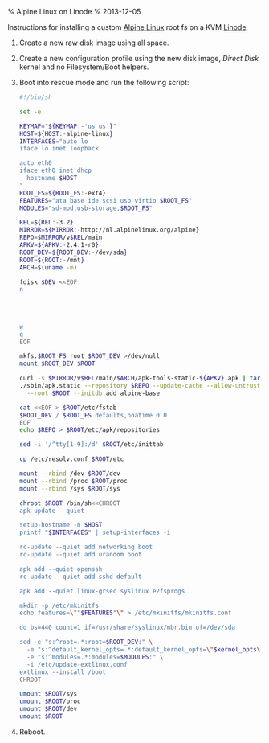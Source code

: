 % Alpine Linux on Linode
% 2013-12-05

Instructions for installing a custom [Alpine Linux][] root fs on
a KVM [Linode][].

1. Create a new raw disk image using all space.
2. Create a new configuration profile using the new disk image,
   *Direct Disk* kernel and no Filesystem/Boot helpers.
3. Boot into rescue mode and run the following script:

    ```sh
    #!/bin/sh

    set -e

    KEYMAP="${KEYMAP:-'us us'}"
    HOST=${HOST:-alpine-linux}
    INTERFACES="auto lo
    iface lo inet loopback

    auto eth0
    iface eth0 inet dhcp
      hostname $HOST
    "
    ROOT_FS=${ROOT_FS:-ext4}
    FEATURES="ata base ide scsi usb virtio $ROOT_FS"
    MODULES="sd-mod,usb-storage,$ROOT_FS"

    REL=${REL:-3.2}
    MIRROR=${MIRROR:-http://nl.alpinelinux.org/alpine}
    REPO=$MIRROR/v$REL/main
    APKV=${APKV:-2.4.1-r0}
    ROOT_DEV=${ROOT_DEV:-/dev/sda}
    ROOT=${ROOT:-/mnt}
    ARCH=$(uname -m)

    fdisk $DEV <<EOF
    n
     
     
     
     
    w
    q
    EOF

    mkfs.$ROOT_FS root $ROOT_DEV >/dev/null
    mount $ROOT_DEV $ROOT

    curl -s $MIRROR/v$REL/main/$ARCH/apk-tools-static-${APKV}.apk | tar xz
    ./sbin/apk.static --repository $REPO --update-cache --allow-untrusted \
      --root $ROOT --initdb add alpine-base

    cat <<EOF > $ROOT/etc/fstab
    $ROOT_DEV / $ROOT_FS defaults,noatime 0 0
    EOF
    echo $REPO > $ROOT/etc/apk/repositories

    sed -i '/^tty[1-9]:/d' $ROOT/etc/inittab

    cp /etc/resolv.conf $ROOT/etc

    mount --rbind /dev $ROOT/dev
    mount --rbind /proc $ROOT/proc
    mount --rbind /sys $ROOT/sys

    chroot $ROOT /bin/sh<<CHROOT
    apk update --quiet 

    setup-hostname -n $HOST
    printf "$INTERFACES" | setup-interfaces -i

    rc-update --quiet add networking boot
    rc-update --quiet add urandom boot

    apk add --quiet openssh
    rc-update --quiet add sshd default

    apk add --quiet linux-grsec syslinux e2fsprogs

    mkdir -p /etc/mkinitfs
    echo features=\""$FEATURES"\" > /etc/mkinitfs/mkinitfs.conf

    dd bs=440 count=1 if=/usr/share/syslinux/mbr.bin of=/dev/sda

    sed -e "s:^root=.*:root=$ROOT_DEV:" \
      -e "s:^default_kernel_opts=.*:default_kernel_opts=\"$kernel_opts\":" \
      -e "s:^modules=.*:modules=$MODULES:" \
      -i /etc/update-extlinux.conf
    extlinux --install /boot
    CHROOT

    umount $ROOT/sys
    umount $ROOT/proc
    umount $ROOT/dev
    umount $ROOT
    ```
5. Reboot.

[Alpine Linux]: http://alpinelinux.org/
[Linode]: https://www.linode.com/
